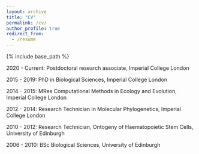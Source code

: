```yaml
---
layout: archive
title: "CV"
permalink: /cv/
author_profile: true
redirect_from:
  - /resume
---
```


{% include base_path %}

2020 - Current: Postdoctoral research associate, Imperial College London

2015 - 2019: PhD in Biological Sciences, Imperial College London

2014 - 2015: MRes Computational Methods in Ecology and Evolution, Imperial College London

2012 - 2014: Research Technician in Molecular Phylogenetics, Imperial College London

2010 - 2012: Research Technician, Ontogeny of Haematopoietic Stem Cells, University of Edinburgh

2006 - 2010: BSc Biological Sciences, University of Edinburgh
